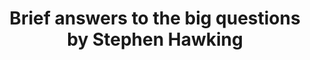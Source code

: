 ---
title: Brief answers to the big questions by Stephen Hawking
categories: [Nonfiction Literature,Scientific]
tags: [Existence,Stephen Hawking,Science,Memoir,America]
---